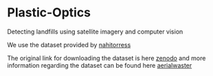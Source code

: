 # Plastic-Optics
Detecting landfills using satellite imagery and computer vision

We use the dataset provided by [nahitorress](https://github.com/nahitorres/AerialWaste)

The original link for downloading the dataset is here [zenodo](https://zenodo.org/records/7034382) and more information regarding the dataset can be found here [aerialwaster](https://aerialwaste.org/)
